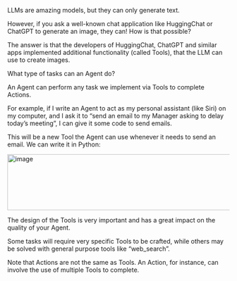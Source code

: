 LLMs are amazing models, but they can only generate text.

However, if you ask a well-known chat application like HuggingChat or ChatGPT to generate an image, they can! How is that possible?

The answer is that the developers of HuggingChat, ChatGPT and similar apps implemented additional functionality (called Tools), that the LLM can use to create images.

What type of tasks can an Agent do?

An Agent can perform any task we implement via Tools to complete Actions.

For example, if I write an Agent to act as my personal assistant (like Siri) on my computer, and I ask it to “send an email to my Manager asking to delay today’s meeting”, I can give it some code to send emails. 

This will be a new Tool the Agent can use whenever it needs to send an email. We can write it in Python:

<img width="969" height="127" alt="image" src="https://github.com/user-attachments/assets/188b751b-1bab-4dd0-855e-41ef22a68d15" />

The design of the Tools is very important and has a great impact on the quality of your Agent. 

Some tasks will require very specific Tools to be crafted, while others may be solved with general purpose tools like “web_search”.

Note that Actions are not the same as Tools. An Action, for instance, can involve the use of multiple Tools to complete.

